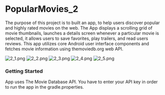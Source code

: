 # PopularMovies_2

The purpose of this project is to built an app, to help users discover popular and highly rated movies on the web.
The App displays a scrolling grid of movie thumbnails, launches a details screen whenever a particular movie is selected,
it allows users to save favorites, play trailers, and read users reviews.
This app utilizes core Android user interface components and fetches movie information using themoviedb.org web API.

![2_1.png](screen_images/2_1.png) ![2_2.png](screen_images/2_2.png) ![2_3.png](screen_images/2_3.png) ![2_4.png](screen_images/2_4.png) ![2_5.png](screen_images/2_5.png)
### Getting Started

App uses The Movie Database API.
You have to enter your API key in order to run the app in the gradle.properties.

